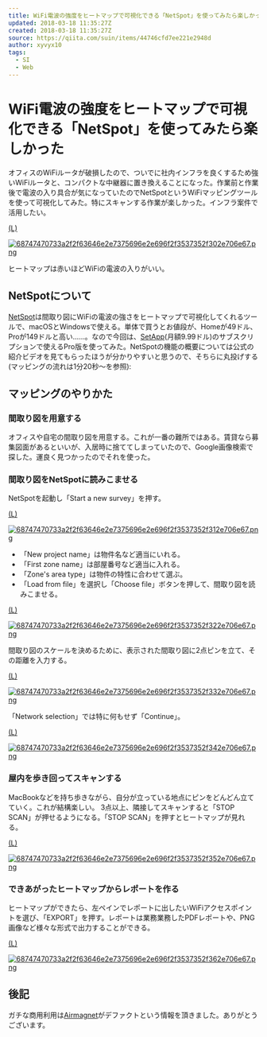 ```yaml
---
title: WiFi電波の強度をヒートマップで可視化できる「NetSpot」を使ってみたら楽しかった - Qiita
updated: 2018-03-18 11:35:27Z
created: 2018-03-18 11:35:27Z
source: https://qiita.com/suin/items/44746cfd7ee221e2948d
author: xyvyx10
tags:
  - SI
  - Web
---
```


# WiFi電波の強度をヒートマップで可視化できる「NetSpot」を使ってみたら楽しかった

オフィスのWiFiルータが破損したので、ついでに社内インフラを良くするため強いWiFiルータと、コンパクトな中継器に置き換えることになった。作業前と作業後で電波の入り具合が気になっていたのでNetSpotというWiFiマッピングツールを使って可視化してみた。特にスキャンする作業が楽しかった。インフラ案件で活用したい。

[(L)](https://camo.qiitausercontent.com/fd53f74c6ccbd95dbd9ab51baa8b660f0f4d8a61/68747470733a2f2f63646e2e7375696e2e696f2f3537352f302e706e67)

[![68747470733a2f2f63646e2e7375696e2e696f2f3537352f302e706e67.png](../_resources/68747470733a2f2f63646e2e7375696e2e696f2f3537352f302e706e67.png)](https://camo.qiitausercontent.com/fd53f74c6ccbd95dbd9ab51baa8b660f0f4d8a61/68747470733a2f2f63646e2e7375696e2e696f2f3537352f302e706e67)

ヒートマップは赤いほどWiFiの電波の入りがいい。

## NetSpotについて

[NetSpot](https://www.netspotapp.com/jp/)は間取り図にWiFiの電波の強さをヒートマップで可視化してくれるツールで、macOSとWindowsで使える。単体で買うとお値段が、Homeが49ドル、Proが149ドルと高い……。なので今回は、[SetApp](https://go.setapp.com/invite/c079d6d8-8141-4af1-a0e9-01127e935342)(月額9.99ドル)のサブスクリプションで使えるPro版を使ってみた。NetSpotの機能の概要については公式の紹介ビデオを見てもらったほうが分かりやすいと思うので、そちらに丸投げする(マッピングの流れは1分20秒〜を参照):

## マッピングのやりかた

### 間取り図を用意する

オフィスや自宅の間取り図を用意する。これが一番の難所ではある。賃貸なら募集図面があるといいが、入居時に捨ててしまっていたので、Google画像検索で探した。運良く見つかったのでそれを使った。

### 間取り図をNetSpotに読みこませる

NetSpotを起動し「Start a new survey」を押す。

[(L)](https://camo.qiitausercontent.com/b28c0f15d95633acee4464b1967c7c68ed345ae3/68747470733a2f2f63646e2e7375696e2e696f2f3537352f312e706e67)

[![68747470733a2f2f63646e2e7375696e2e696f2f3537352f312e706e67.png](../_resources/68747470733a2f2f63646e2e7375696e2e696f2f3537352f312e706e67.png)](https://camo.qiitausercontent.com/b28c0f15d95633acee4464b1967c7c68ed345ae3/68747470733a2f2f63646e2e7375696e2e696f2f3537352f312e706e67)

- 「New project name」は物件名など適当にいれる。
- 「First zone name」は部屋番号など適当に入れる。
- 「Zone's area type」は物件の特性に合わせて選ぶ。
- 「Load from file」を選択し「Choose file」ボタンを押して、間取り図を読みこませる。

[(L)](https://camo.qiitausercontent.com/10bdb10cf9cbcd82c14085cfeec7a5c3a3d883d9/68747470733a2f2f63646e2e7375696e2e696f2f3537352f322e706e67)

[![68747470733a2f2f63646e2e7375696e2e696f2f3537352f322e706e67.png](../_resources/68747470733a2f2f63646e2e7375696e2e696f2f3537352f322e706e67.png)](https://camo.qiitausercontent.com/10bdb10cf9cbcd82c14085cfeec7a5c3a3d883d9/68747470733a2f2f63646e2e7375696e2e696f2f3537352f322e706e67)

間取り図のスケールを決めるために、表示された間取り図に2点ピンを立て、その距離を入力する。

[(L)](https://camo.qiitausercontent.com/55caf8b2162d2a2e958add9c43738007527837ee/68747470733a2f2f63646e2e7375696e2e696f2f3537352f332e706e67)

[![68747470733a2f2f63646e2e7375696e2e696f2f3537352f332e706e67.png](../_resources/68747470733a2f2f63646e2e7375696e2e696f2f3537352f332e706e67.png)](https://camo.qiitausercontent.com/55caf8b2162d2a2e958add9c43738007527837ee/68747470733a2f2f63646e2e7375696e2e696f2f3537352f332e706e67)

「Network selection」では特に何もせず「Continue」。

[(L)](https://camo.qiitausercontent.com/227362fcc32a03b687b6231dd98b77c59cf422ab/68747470733a2f2f63646e2e7375696e2e696f2f3537352f342e706e67)

[![68747470733a2f2f63646e2e7375696e2e696f2f3537352f342e706e67.png](../_resources/68747470733a2f2f63646e2e7375696e2e696f2f3537352f342e706e67.png)](https://camo.qiitausercontent.com/227362fcc32a03b687b6231dd98b77c59cf422ab/68747470733a2f2f63646e2e7375696e2e696f2f3537352f342e706e67)

### 屋内を歩き回ってスキャンする

MacBookなどを持ち歩きながら、自分が立っている地点にピンをどんどん立てていく。これが結構楽しい。
3点以上、隣接してスキャンすると「STOP SCAN」が押せるようになる。「STOP SCAN」を押すとヒートマップが見れる。

[(L)](https://camo.qiitausercontent.com/8c800baec3d5aa86a3825c604cdbcdabdcdedd47/68747470733a2f2f63646e2e7375696e2e696f2f3537352f352e706e67)

[![68747470733a2f2f63646e2e7375696e2e696f2f3537352f352e706e67.png](../_resources/68747470733a2f2f63646e2e7375696e2e696f2f3537352f352e706e67.png)](https://camo.qiitausercontent.com/8c800baec3d5aa86a3825c604cdbcdabdcdedd47/68747470733a2f2f63646e2e7375696e2e696f2f3537352f352e706e67)

### できあがったヒートマップからレポートを作る

ヒートマップができたら、左ペインでレポートに出したいWiFiアクセスポイントを選び、「EXPORT」を押す。レポートは業務業務したPDFレポートや、PNG画像など様々な形式で出力することができる。

[(L)](https://camo.qiitausercontent.com/ce651961864e0d3287253548cab17dba34121a32/68747470733a2f2f63646e2e7375696e2e696f2f3537352f362e706e67)

[![68747470733a2f2f63646e2e7375696e2e696f2f3537352f362e706e67.png](../_resources/68747470733a2f2f63646e2e7375696e2e696f2f3537352f362e706e67.png)](https://camo.qiitausercontent.com/ce651961864e0d3287253548cab17dba34121a32/68747470733a2f2f63646e2e7375696e2e696f2f3537352f362e706e67)

## 後記

ガチな商用利用は[Airmagnet](https://enterprise-jp.netscout.com/products/airmagnet-survey)がデファクトという情報を頂きました。ありがとうございます。
